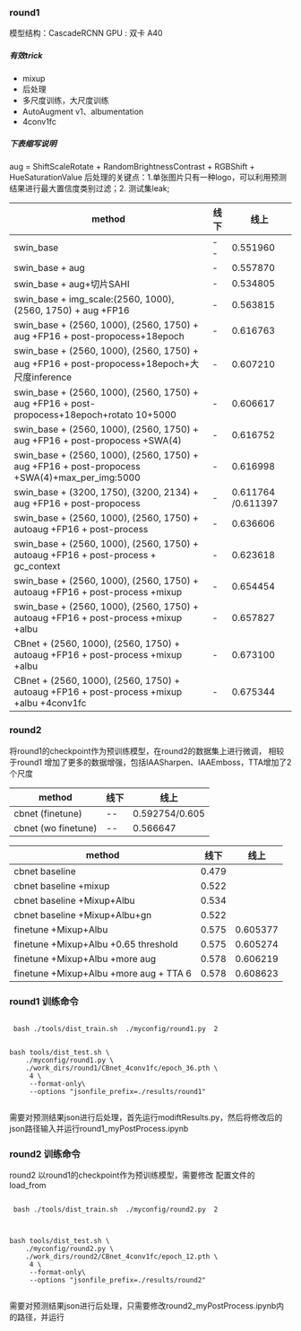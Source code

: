 ### round1 
模型结构：CascadeRCNN
GPU : 双卡 A40 
##### 有效trick
+ mixup
+ 后处理
+ 多尺度训练，大尺度训练
+ AutoAugment v1、albumentation
+ 4conv1fc

##### 下表缩写说明
aug = ShiftScaleRotate + RandomBrightnessContrast + RGBShift + HueSaturationValue
后处理的关键点：1.单张图片只有一种logo，可以利用预测结果进行最大置信度类别过滤；2. 测试集leak;

| method                                                                                          | 线下  | 线上                 |
|-------------------------------------------------------------------------------------------------|-----|--------------------|
| swin_base                                                                                       | --  | 0.551960           |
| swin_base + aug                                                                                 | -   | 0.557870           |
| swin_base + aug+切片SAHI                                                                          | -   | 0.534805           |
| swin_base + img_scale:(2560, 1000), (2560, 1750) + aug +FP16                                    | -   | 0.563815 |
| swin_base + (2560, 1000), (2560, 1750) + aug +FP16 + post-propocess+18epoch                     | -   | 0.616763           |
| swin_base + (2560, 1000), (2560, 1750) + aug +FP16 + post-propocess+18epoch+大尺度inference        | -   | 0.607210           |
| swin_base + (2560, 1000), (2560, 1750) + aug +FP16 + post-propocess+18epoch+rotato 10+5000      | -   | 0.606617           |
| swin_base + (2560, 1000), (2560, 1750) + aug +FP16 + post-propocess +SWA(4)                     | -   | 0.616752           |
| swin_base + (2560, 1000), (2560, 1750) + aug +FP16 + post-propocess +SWA(4)+max_per_img:5000    | -   | 0.616998           |
| swin_base + (3200, 1750), (3200, 2134) + aug +FP16 + post-propocess                             | -   | 0.611764 /0.611397 |
| swin_base + (2560, 1000), (2560, 1750) + autoaug +FP16 +  post-process                          | -   | 0.636606           |
| swin_base + (2560, 1000), (2560, 1750) + autoaug +FP16 +  post-process + gc_context             | -   | 0.623618           |
| swin_base + (2560, 1000), (2560, 1750) + autoaug +FP16 +  post-process  +mixup                  | -   | 0.654454           |
| swin_base + (2560, 1000), (2560, 1750) + autoaug +FP16 +  post-process  +mixup +albu            | -   | 0.657827           |
| CBnet     + (2560, 1000), (2560, 1750) + autoaug +FP16 +  post-process  +mixup +albu            | -   | 0.673100           |
| CBnet     + (2560, 1000), (2560, 1750) + autoaug +FP16 +  post-process  +mixup +albu  +4conv1fc | -   | 0.675344           |


### round2
将round1的checkpoint作为预训练模型，在round2的数据集上进行微调， 相较于round1 增加了更多的数据增强，包括IAASharpen、IAAEmboss，TTA增加了2个尺度

| method               | 线下  | 线上             |
|----------------------|-----|----------------|
| cbnet (finetune)     | --  | 0.592754/0.605 |
| cbnet  (wo finetune) | --  | 0.566647       |




| method                                 | 线下    | 线上        |
|----------------------------------------|-------|-----------|
| cbnet baseline                         | 0.479 |           |
| cbnet baseline  +mixup                 | 0.522 |           |
| cbnet baseline +Mixup+Albu             | 0.534 |           |
| cbnet baseline +Mixup+Albu+gn          | 0.522 |           |
| finetune +Mixup+Albu                   | 0.575 | 0.605377  |
| finetune +Mixup+Albu  +0.65 threshold  | 0.575 | 0.605274  |
| finetune +Mixup+Albu +more aug         | 0.578 | 0.606219  |
| finetune +Mixup+Albu +more aug + TTA 6 | 0.578 | 0.608623  |

### round1 训练命令
```

 bash ./tools/dist_train.sh  ./myconfig/round1.py  2


bash tools/dist_test.sh \
    ./myconfig/round1.py \
    ./work_dirs/round1/CBnet_4conv1fc/epoch_36.pth \
     4 \
     --format-only\
     --options "jsonfile_prefix=./results/round1"
     
```
需要对预测结果json进行后处理，首先运行modiftResults.py，然后将修改后的json路径输入并运行round1_myPostProcess.ipynb

### round2 训练命令
round2 以round1的checkpoint作为预训练模型，需要修改 配置文件的load_from
```

 bash ./tools/dist_train.sh  ./myconfig/round2.py  2



bash tools/dist_test.sh \
    ./myconfig/round2.py \
    ./work_dirs/round2/CBnet_4conv1fc/epoch_12.pth \
     4 \
     --format-only\
     --options "jsonfile_prefix=./results/round2"
     
```

需要对预测结果json进行后处理，只需要修改round2_myPostProcess.ipynb内的路径，并运行